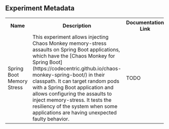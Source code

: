 ## Experiment Metadata

<table>
<tr>
<th> Name </th>
<th> Description </th>
<th> Documentation Link </th>
</tr>
<tr>
 <td> Spring Boot Memory Stress </td>
 <td> This experiment allows injecting Chaos Monkey memory-stress assaults on Spring Boot applications, which have the [Chaos Monkey for Spring Boot](https://codecentric.github.io/chaos-monkey-spring-boot/) in their classpath. It can target random pods with a Spring Boot application and allows configuring the assaults to inject memory-stress. It tests the resiliency of the system when some applications are having unexpected faulty behavior.</td>
 <td>  TODO </td>
 </tr>
 </table>

